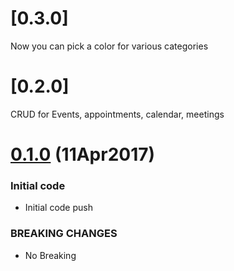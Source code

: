 <a name="0.1.0"></a>

# [0.3.0]
Now you can pick a color for various categories

# [0.2.0]
CRUD for Events, appointments, calendar, meetings

# [0.1.0](https://github.com/PFElements/pf-calendar/compare/v0.1.0...v0.2.0) (11Apr2017)


### Initial code

* Initial code push


### BREAKING CHANGES

* No Breaking
